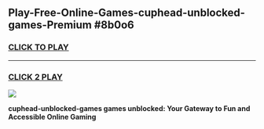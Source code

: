 
## Play-Free-Online-Games-cuphead-unblocked-games-Premium #8b0o6
<h3>
<a href="https://premium.freeplayer.one?title=cuphead-unblocked-games&ref=8M">CLICK TO PLAY</a></h3>
<hr>

<h3>
<a href="https://premium.freeplayer.one?title=cuphead-unblocked-games&ref=8M">CLICK 2 PLAY</a>
  
</h3>

<a href="https://premium.freeplayer.one?title=cuphead-unblocked-games&ref=8M"><img src="https://clearcache.store/games.png"></a>


**cuphead-unblocked-games games unblocked: Your Gateway to Fun and Accessible Online Gaming**
